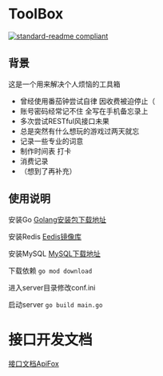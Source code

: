 # ToolBox

[![standard-readme compliant](https://camo.githubusercontent.com/f116695412df39ab3c98d8291befdb93af123f56aecc79fff4b20c410a5b54c7/68747470733a2f2f696d672e736869656c64732e696f2f62616467652f726561646d652532307374796c652d7374616e646172642d627269676874677265656e2e7376673f7374796c653d666c61742d737175617265)](https://github.com/RichardLitt/standard-readme)

## 背景

这是一个用来解决个人烦恼的工具箱

* 曾经使用番茄钟尝试自律 因收费被迫停止（
* 账号密码经常记不住 全写在手机备忘录上
* 多次尝试RESTful风接口未果
* 总是突然有什么想玩的游戏过两天就忘
* 记录一些专业的词意
* 制作时间表 打卡 
* 消费记录
* （想到了再补充）



## 使用说明

安装Go [Golang安装包下载地址](https://go.dev/dl/)

安装Redis  [Eedis镜像库](https://hub.docker.com/_/redis?tab=tags)

安装MySQL [MySQL下载地址](https://dev.mysql.com/downloads/mysql/)

下载依赖  `go mod download`

进入server目录修改conf.ini

启动server `go build main.go`



# 接口开发文档

[接口文档ApiFox](https://www.apifox.cn/apidoc/shared-c8e90d57-35a1-4ca2-9412-e3b341d4e1b1/api-65866014)